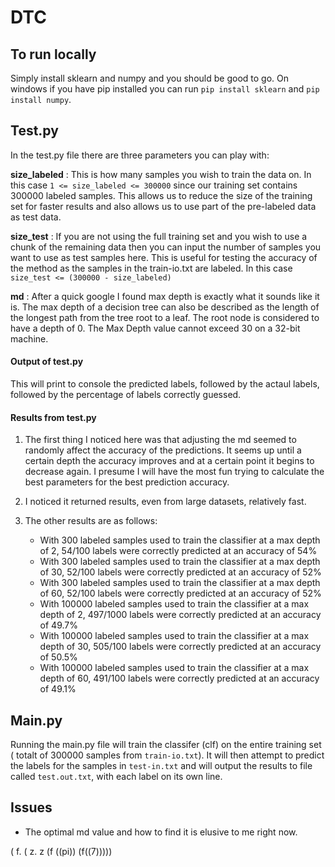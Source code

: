 # DTC

## To run locally

Simply install sklearn and numpy and you should be good to go. On windows if you have pip installed you can run `pip install sklearn` and `pip install numpy`.

## Test.py

In the test.py file there are three parameters you can play with:

**size_labeled** :
This is how many samples you wish to train the data on. In this case `1 <= size_labeled <= 300000` since our training set contains 300000 labeled samples. This allows us to reduce the size of the training set for faster results and also allows us to use part of the pre-labeled data as test data.

**size_test** :
If you are not using the full training set and you wish to use a chunk of the remaining data then you can input the number of samples you want to use as test samples here.
This is useful for testing the accuracy of the method as the samples in the train-io.txt are labeled.
In this case `size_test <= (300000 - size_labeled)`

**md** :
After a quick google I found max depth is exactly what it sounds like it is. The max depth of a decision tree can also be described as the length of the longest path from the tree root to a leaf. The root node is considered to have a depth of 0. The Max Depth value cannot exceed 30 on a 32-bit machine.

#### Output of test.py

This will print to console the predicted labels, followed by the actaul labels, followed by the percentage of labels correctly guessed.

#### Results from test.py

1. The first thing I noticed here was that adjusting the md seemed to randomly affect the accuracy of the predictions. It seems up until a certain depth the accuracy improves and at a certain point it begins to decrease again. I presume I will have the most fun trying to calculate the best parameters for the best prediction accuracy.

2. I noticed it returned results, even from large datasets, relatively fast.

3. The other results are as follows:
   - With 300 labeled samples used to train the classifier at a max depth of 2, 54/100 labels were correctly predicted at an accuracy of 54%
   - With 300 labeled samples used to train the classifier at a max depth of 30, 52/100 labels were correctly predicted at an accuracy of 52%
   - With 300 labeled samples used to train the classifier at a max depth of 60, 52/100 labels were correctly predicted at an accuracy of 52%
   - With 100000 labeled samples used to train the classifier at a max depth of 2, 497/1000 labels were correctly predicted at an accuracy of 49.7%
   - With 100000 labeled samples used to train the classifier at a max depth of 30, 505/100 labels were correctly predicted at an accuracy of 50.5%
   - With 100000 labeled samples used to train the classifier at a max depth of 60, 491/100 labels were correctly predicted at an accuracy of 49.1%

## Main.py

Running the main.py file will train the classifer (clf) on the entire training set ( totalt of 300000 samples from `train-io.txt`).
It will then attempt to predict the labels for the samples in `test-in.txt` and will output the results to file called `test.out.txt`, with each label on its own line.

## Issues

- The optimal md value and how to find it is elusive to me right now.

( f. ( z. z (f ((pi)) (f((7)))))
